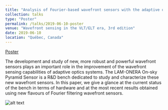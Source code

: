 ```yaml
---
title: "Analysis of Fourier-based wavefront sensors with the adaptive optics testbed LOOPS"
collection: talks
type: "Poster"
permalink: /talks/2019-06-10-poster
venue: "Wavefront sensing in the VLT/ELT era, 3rd edition"
date: 2019-06-10
location: "Québec, Canada"
---
```


[Poster](/files/PosterAO4ELT6.pdf)

The development and study of new, more robust and powerful wavefront sensors plays an important role in
the improvement of the wavefront sensing capabilities of adaptive optics systems. The LAM-ONERA On-sky
Pyramid Sensor is a R&D bench dedicated to study and characterize these new wavefront sensors. In this paper,
we give a glance at the current status of the bench in terms of hardware and at the most recent results obtained
using new flavours of Fourier filtering wavefront sensors.

 ![alt text](https://ao4elt6.copl.ulaval.ca/images/AO4ELT6_group%20photo.png)